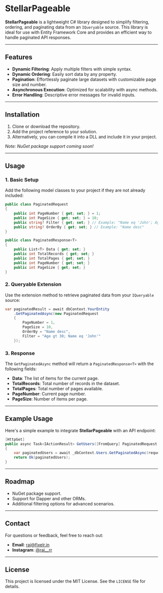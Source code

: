 # StellarPageable

**StellarPageable** is a lightweight C# library designed to simplify filtering, ordering, and paginating data from an `IQueryable` source. This library is ideal for use with Entity Framework Core and provides an efficient way to handle paginated API responses.

---

## Features

- **Dynamic Filtering**: Apply multiple filters with simple syntax.
- **Dynamic Ordering**: Easily sort data by any property.
- **Pagination**: Effortlessly paginate large datasets with customizable page size and number.
- **Asynchronous Execution**: Optimized for scalability with async methods.
- **Error Handling**: Descriptive error messages for invalid inputs.

---

## Installation

1. Clone or download the repository.
2. Add the project reference to your solution.
3. Alternatively, you can compile it into a DLL and include it in your project.

_Note: NuGet package support coming soon!_

---

## Usage

### 1. Basic Setup
Add the following model classes to your project if they are not already included:

```csharp
public class PaginatedRequest
{
    public int PageNumber { get; set; } = 1;
    public int PageSize { get; set; } = 10;
    public string? Filter { get; set; } // Example: "Name eq 'John'; Age gt 25"
    public string? OrderBy { get; set; } // Example: "Name desc"
}

public class PaginatedResponse<T>
{
    public List<T> Data { get; set; }
    public int TotalRecords { get; set; }
    public int TotalPages { get; set; }
    public int PageNumber { get; set; }
    public int PageSize { get; set; }
}
```

### 2. Queryable Extension
Use the extension method to retrieve paginated data from your `IQueryable` source:

```csharp
var paginatedResult = await dbContext.YourEntity
    .GetPaginatedAsync(new PaginatedRequest
    {
        PageNumber = 1,
        PageSize = 10,
        OrderBy = "Name desc",
        Filter = "Age gt 30; Name eq 'John'"
    });
```

### 3. Response
The `GetPaginatedAsync` method will return a `PaginatedResponse<T>` with the following fields:
- **Data**: The list of items for the current page.
- **TotalRecords**: Total number of records in the dataset.
- **TotalPages**: Total number of pages available.
- **PageNumber**: Current page number.
- **PageSize**: Number of items per page.

---

## Example Usage

Here's a simple example to integrate **StellarPageable** with an API endpoint:

```csharp
[HttpGet]
public async Task<IActionResult> GetUsers([FromQuery] PaginatedRequest request)
{
    var paginatedUsers = await _dbContext.Users.GetPaginatedAsync(request);
    return Ok(paginatedUsers);
}
```

---

## Roadmap

- NuGet package support.
- Support for Dapper and other ORMs.
- Additional filtering options for advanced scenarios.

---

## Contact

For questions or feedback, feel free to reach out:
- **Email**: [raj@fixelr.in](mailto:raj@fixelr.in)
- **Instagram**: [@raj__rr](https://instagram.com/raj__rr)

---

## License

This project is licensed under the MIT License. See the `LICENSE` file for details.
